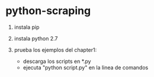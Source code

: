 # python-scraping

1) instala pip

2) instala python 2.7

3) prueba los ejemplos del chapter1:
      - descarga los scripts en *.py
      - ejecuta "python script.py" en la linea de comandos
